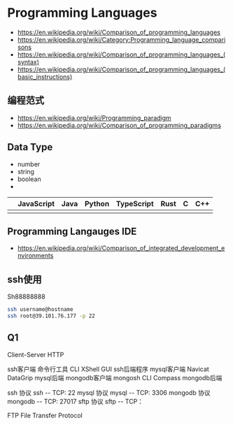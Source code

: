 # Programming Languages

- https://en.wikipedia.org/wiki/Comparison_of_programming_languages
- https://en.wikipedia.org/wiki/Category:Programming_language_comparisons
- https://en.wikipedia.org/wiki/Comparison_of_programming_languages_(syntax)
- https://en.wikipedia.org/wiki/Comparison_of_programming_languages_(basic_instructions)

## 编程范式

- https://en.wikipedia.org/wiki/Programming_paradigm
- https://en.wikipedia.org/wiki/Comparison_of_programming_paradigms

## Data Type

- number
- string
- boolean
-

|     | JavaScript | Java | Python | TypeScript | Rust |  C  | C++ |
| :-: | :--------: | :--: | :----: | :--------: | :--: | :-: | :-: |
|     |            |

## Programming Langauges IDE

- https://en.wikipedia.org/wiki/Comparison_of_integrated_development_environments

## ssh使用
Sh88888888

```bash
ssh username@hostname
ssh root@39.101.76.177 -p 22
```

## Q1
Client-Server     HTTP

ssh客户端 命令行工具 CLI   XShell GUI   ssh后端程序
mysql客户端  Navicat DataGrip  mysql后端
mongodb客户端 mongosh CLI  Compass   mongodb后端

ssh 协议         ssh -- TCP: 22
mysql 协议       mysql -- TCP: 3306
mongodb 协议     mongodb -- TCP: 27017
sftp 协议        sftp -- TCP：

FTP File Transfer Protocol
